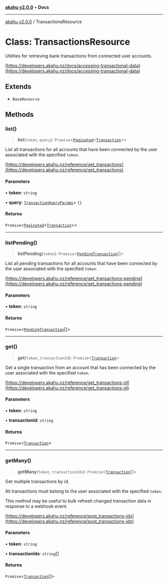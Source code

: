 [**akahu v2.0.0**](../README.md) • **Docs**

***

[akahu v2.0.0](../README.md) / TransactionsResource

# Class: TransactionsResource

Utilities for retrieving bank transactions from connected user accounts.

[https://developers.akahu.nz/docs/accessing-transactional-data](https://developers.akahu.nz/docs/accessing-transactional-data)

## Extends

- `BaseResource`

## Methods

### list()

> **list**(`token`, `query`): `Promise`\<[`Paginated`](../type-aliases/Paginated.md)\<[`Transaction`](../type-aliases/Transaction.md)\>\>

List all transactions for all accounts that have been connected by the user associated with the
specified `token`.

[https://developers.akahu.nz/reference/get_transactions](https://developers.akahu.nz/reference/get_transactions)

#### Parameters

• **token**: `string`

• **query**: [`TransactionQueryParams`](../type-aliases/TransactionQueryParams.md)= `{}`

#### Returns

`Promise`\<[`Paginated`](../type-aliases/Paginated.md)\<[`Transaction`](../type-aliases/Transaction.md)\>\>

***

### listPending()

> **listPending**(`token`): `Promise`\<[`PendingTransaction`](../type-aliases/PendingTransaction.md)[]\>

List all pending transactions for all accounts that have been connected by the user associated with the
specified `token`.

[https://developers.akahu.nz/reference/get_transactions-pending](https://developers.akahu.nz/reference/get_transactions-pending)

#### Parameters

• **token**: `string`

#### Returns

`Promise`\<[`PendingTransaction`](../type-aliases/PendingTransaction.md)[]\>

***

### get()

> **get**(`token`, `transactionId`): `Promise`\<[`Transaction`](../type-aliases/Transaction.md)\>

Get a single transaction from an account that has been connected by the user associated with
the specified `token`.

[https://developers.akahu.nz/reference/get_transactions-id](https://developers.akahu.nz/reference/get_transactions-id)

#### Parameters

• **token**: `string`

• **transactionId**: `string`

#### Returns

`Promise`\<[`Transaction`](../type-aliases/Transaction.md)\>

***

### getMany()

> **getMany**(`token`, `transactionIds`): `Promise`\<[`Transaction`](../type-aliases/Transaction.md)[]\>

Get multiple transactions by id.

All transactions must belong to the user associated with the specified `token`.

This method may be useful to bulk refresh changed transaction data
in response to a webhook event.

[https://developers.akahu.nz/reference/post_transactions-ids](https://developers.akahu.nz/reference/post_transactions-ids)

#### Parameters

• **token**: `string`

• **transactionIds**: `string`[]

#### Returns

`Promise`\<[`Transaction`](../type-aliases/Transaction.md)[]\>
